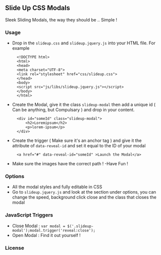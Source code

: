 ## Slide Up CSS Modals
Sleek Sliding Modals, the way they should be .. Simple !

### Usage
- Drop in the `slideup.css` and `slideup.jquery.js` into your HTML file. For example

		<!DOCTYPE html>
		<html>
		<head>
		<meta charset="UTF-8">
		<link rel="stylesheet" href="css/slideup.css">
		</head>
		<body>
		<script src="js/libs/slideup.jquery.js"></script>
		</body>
		</html>
- Create the Modal, give it the class `slideup-modal` then add a unique id ( Can be anything, but Compulsary ) and drop in your content.

		<div id="someId" class="slideup-modal">
			<h2>Loremipsum</h2>
			<p>lorem-ipsum</p>
		</div>
- Create the trigger ( Make sure it's an anchor tag ) and give it the attribute of `data-reveal-id` and set it equal to the ID of your modal

		<a href="#" data-reveal-id="someId" >Launch the Modal</a>
- Make sure the images have the correct path !
-Have Fun !

### Options
- All the modal styles and fully editable in CSS
- Go to `slideup.jquery.js` and look at the section under options,
you can change the speed, background click close and the class that closes the modal

### JavaScript Triggers
- Close Modal : `var modal = $('.slideup-modal');modal.trigger('reveal:close');`
- Open Modal : Find it out yourself !

### License

